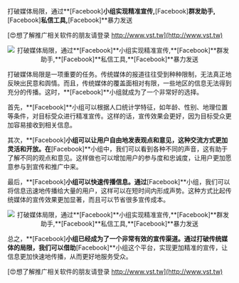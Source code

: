 打破媒体局限，通过**[Facebook]**小组实现精准宣传,**[Facebook]**群发助手,**[Facebook]**私信工具,**[Facebook]**暴力发送

[😍想了解推广相关软件的朋友请登录 http://www.vst.tw](http://www.vst.tw)

 <center><img src="https://vst.tw/MP4/tuiguang/png/5.png" alt="打破媒体局限，通过**[Facebook]**小组实现精准宣传,**[Facebook]**群发助手,**[Facebook]**私信工具,**[Facebook]**暴力发送"></center>

打破媒体局限是一项重要的任务。传统媒体的报道往往受到种种限制，无法真正地反映出民意和舆情。而且，传统媒体的覆盖面相对有限，一些地区的信息无法得到充分的传播。这时，**[Facebook]**小组就成为了一个非常好的选择。

首先，**[Facebook]**小组可以根据人口统计学特征，如年龄、性别、地理位置等条件，对目标受众进行精准宣传。这样的话，宣传效果会更好，因为目标受众更加容易接收到相关信息。

其次，**[Facebook]**小组可以让用户自由地发表观点和意见，这种交流方式更加灵活和开放。在**[Facebook]**小组中，我们可以看到各种不同的声音，这有助于了解不同的观点和意见。这样做也可以增加用户的参与度和忠诚度，让用户更加愿意参与到宣传和推广中来。

最后，**[Facebook]**小组可以快速传播信息。通过**[Facebook]**小组，我们可以将信息迅速地传播给大量的用户，这样可以在短时间内形成声势。这种方式比起传统媒体的宣传效果更加显著，而且可以节省很多宣传成本。

 <center><img src="https://vst.tw/MP4/tuiguang/png/1.png" alt="打破媒体局限，通过**[Facebook]**小组实现精准宣传,**[Facebook]**群发助手,**[Facebook]**私信工具,**[Facebook]**暴力发送"></center>

总之，**[Facebook]**小组已经成为了一个非常有效的宣传渠道。通过打破传统媒体的局限，我们可以借助**[Facebook]**小组这个平台，实现更加精准的宣传，让信息更加快速地传播，从而更好地服务受众。

[😍想了解推广相关软件的朋友请登录 http://www.vst.tw](http://www.vst.tw)



